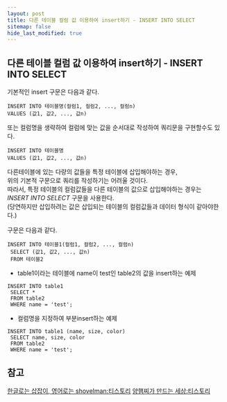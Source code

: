 ```yaml
---
layout: post
title: 다른 테이블 컬럼 값 이용하여 insert하기 - INSERT INTO SELECT
sitemap: false
hide_last_modified: true
---
```


## 다른 테이블 컬럼 값 이용하여 insert하기 - INSERT INTO SELECT

기본적인 insert 구문은 다음과 같다.  
~~~
INSERT INTO 테이블명(컬럼1, 컬럼2, ..., 컬럼n)
VALUES (값1, 값2, ..., 값n)
~~~

또는 컬럼명을 생략하여 컬럼에 맞는 값을 순서대로 작성하여 쿼리문을 구현할수도 있다.  
~~~
INSERT INTO 테이블명
VALUES (값1, 값2, ..., 값n)
~~~

다른테이블에 있는 다량의 값들을 특정 테이블에 삽입해야하는 경우,  
위의 기본적 구문으로 쿼리를 작성하기는 어려울 것이다.  
따라서, 특정 테이블의 컬럼값들을 다른 테이블의 값으로 삽입해야하는 경우는  
*INSERT INTO SELECT* 구문을 사용한다.  
(당연하지만 삽입하려는 값은 삽입되는 테이블의 컬럼값들과 데이터 형식이 같아야한다.)

구문은 다음과 같다.  
~~~
INSERT INTO 테이블1(컬럼1, 컬럼2, ..., 컬럼n)
 SELECT (값1, 값2, ..., 값n)
 FROM 테이블2
~~~

- table1이라는 테이블에 name이 test인 table2의 값을 insert하는 예제
~~~
INSERT INTO table1
 SELECT *
 FROM table2
 WHERE name = 'test';
~~~

- 컬럼명을 지정하여 부분insert하는 예제
~~~
INSERT INTO table1 (name, size, color)
 SELECT name, size, color
 FROM table2
 WHERE name = 'test';
~~~



## 참고
[한글로는 삽잡이, 영어로는 shovelman:티스토리](https://blog.shovelman.dev/787)
[양햄찌가 만드는 세상:티스토리](https://jhnyang.tistory.com/504)